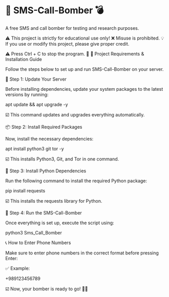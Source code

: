 # 📲 SMS-Call-Bomber 💣
A free SMS and call bomber for testing and research purposes. 

⚠️ This project is strictly for educational use only! ❌ Misuse is prohibited.
💡 If you use or modify this project, please give proper credit.

⚠️ Press Ctrl + C to stop the program. 🛑
📌 Project Requirements & Installation Guide

Follow the steps below to set up and run SMS-Call-Bomber on your server.



🚀 Step 1: Update Your Server

Before installing dependencies, update your system packages to the latest versions by running:

apt update && apt upgrade -y

☑️ This command updates and upgrades everything automatically.




📦 Step 2: Install Required Packages

Now, install the necessary dependencies:

apt install python3 git tor -y

☑️ This installs Python3, Git, and Tor in one command.



📌 Step 3: Install Python Dependencies

Run the following command to install the required Python package:

pip install requests

☑️ This installs the requests library for Python.



🚀 Step 4: Run the SMS-Call-Bomber

Once everything is set up, execute the script using:

python3 Sms_Call_Bomber



📞 How to Enter Phone Numbers

Make sure to enter phone numbers in the correct format before pressing Enter:

✅ Example:

+989123456789

☑️ Now, your bomber is ready to go! 🚀🔥
